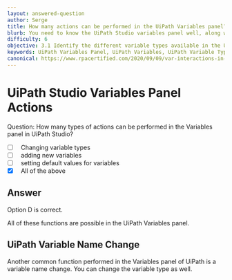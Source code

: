```yaml
---
layout: answered-question
author: Serge
title: How many actions can be performed in the UiPath Variables panel?
blurb: You need to know the UiPath Studio variables panel well, along with actions you can perform there, to pass the Uipath Certified Associate exam.
difficulty: 6
objective: 3.1 Identify the different variable types available in the UiPath Studio Variables panel
keywords: UiPath Variables Panel, UiPath Variables, UiPath Variable Types, RPA Variables, UiPath Variable Change, UiPath Variable Type
canonical: https://www.rpacertified.com/2020/09/09/var-interactions-in-variable-panel.html
---
```


<h1>UiPath Studio Variables Panel Actions</h1>

Question:  How many types of actions can be performed in the Variables panel in UiPath Studio?

 - [ ] &nbsp;  Changing variable types
 - [ ] &nbsp;  adding new variables
 - [ ] &nbsp;  setting default values for variables
 - [X] &nbsp;  All of the above

## Answer

Option D is correct.

All of these functions are possible in the UiPath Variables panel. 

<h2>UiPath Variable Name Change</h2>

Another common function performed in the Variables panel of UiPath is a variable name change. You can change the variable type as well.

